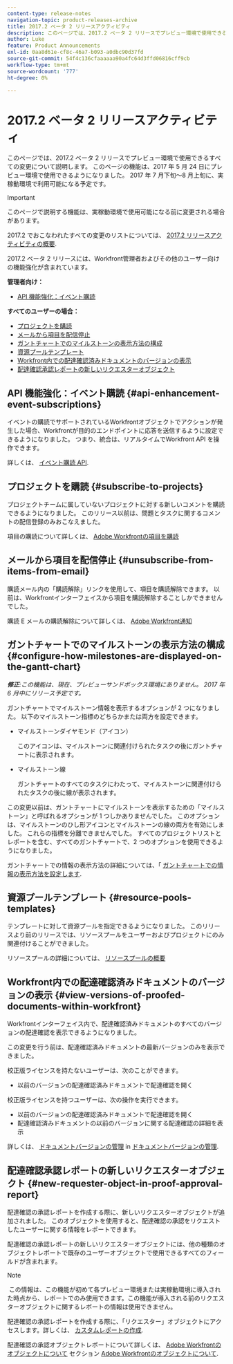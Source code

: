 ```yaml
---
content-type: release-notes
navigation-topic: product-releases-archive
title: 2017.2 ベータ 2 リリースアクティビティ
description: このページでは、2017.2 ベータ 2 リリースでプレビュー環境で使用できるすべての変更について説明します。 このページの機能は、2017 年 5 月 24 日にプレビュー環境で使用できるようになりました。 2017 年 7 月下旬～8 月上旬に、実稼動環境で利用可能になる予定です。
author: Luke
feature: Product Announcements
exl-id: 0aa8d61e-cf8c-46a7-b093-a0dbc90d37fd
source-git-commit: 54f4c136cfaaaaaa90a4fc64d3ffd06816cff9cb
workflow-type: tm+mt
source-wordcount: '777'
ht-degree: 0%

---
```


# 2017.2 ベータ 2 リリースアクティビティ

このページでは、2017.2 ベータ 2 リリースでプレビュー環境で使用できるすべての変更について説明します。 このページの機能は、2017 年 5 月 24 日にプレビュー環境で使用できるようになりました。 2017 年 7 月下旬～8 月上旬に、実稼動環境で利用可能になる予定です。

>[!IMPORTANT]
>
>このページで説明する機能は、実稼動環境で使用可能になる前に変更される場合があります。

2017.2 でおこなわれたすべての変更のリストについては、 [2017.2 リリースアクティビティの概要](../../../../product-announcements/product-releases/quarterly-release-archive/2017.2-release-activity/2017.2-release-activity-overview.md).

2017.2 ベータ 2 リリースには、Workfront管理者およびその他のユーザー向けの機能強化が含まれています。

**管理者向け：**

* [API 機能強化：イベント購読](#api-enhancement-event-subscriptions)

**すべてのユーザーの場合：**

* [プロジェクトを購読](#subscribe-to-projects)
* [メールから項目を配信停止](#unsubscribe-from-items-from-email)
* [ガントチャートでのマイルストーンの表示方法の構成](#configure-how-milestones-are-displayed-on-the-gantt-chart)
* [資源プールテンプレート](#resource-pools-templates)
* [Workfront内での配達確認済みドキュメントのバージョンの表示](#view-versions-of-proofed-documents-within-workfront)
* [配達確認承認レポートの新しいリクエスターオブジェクト](#new-requester-object-in-proof-approval-report)

## API 機能強化：イベント購読 {#api-enhancement-event-subscriptions}

イベントの購読でサポートされているWorkfrontオブジェクトでアクションが発生した場合、Workfrontが目的のエンドポイントに応答を送信するように設定できるようになりました。 つまり、統合は、リアルタイムでWorkfront API を操作できます。

詳しくは、 [イベント購読 API](../../../../wf-api/general/event-subs-api.md). 

## プロジェクトを購読 {#subscribe-to-projects}

プロジェクトチームに属していないプロジェクトに対する新しいコメントを購読できるようになりました。 このリリース以前は、問題とタスクに関するコメントの配信登録のみおこなえました。

項目の購読について詳しくは、 [Adobe Workfrontの項目を購読](../../../../workfront-basics/using-notifications/subscribe-to-items-in-workfront.md)

## メールから項目を配信停止 {#unsubscribe-from-items-from-email}

購読メール内の「購読解除」リンクを使用して、項目を購読解除できます。 以前は、Workfrontインターフェイスから項目を購読解除することしかできませんでした。

購読 E メールの購読解除について詳しくは、 [Adobe Workfront通知](../../../../workfront-basics/using-notifications/wf-notifications.md) 

## ガントチャートでのマイルストーンの表示方法の構成 {#configure-how-milestones-are-displayed-on-the-gantt-chart}

***修正&#x200B;**:この機能は、現在、プレビューサンドボックス環境にありません。 2017 年 6 月中にリリース予定です。*

ガントチャートでマイルストーン情報を表示するオプションが 2 つになりました。 以下のマイルストーン指標のどちらかまたは両方を設定できます。

* マイルストーンダイヤモンド（アイコン）

   このアイコンは、マイルストーンに関連付けられたタスクの後にガントチャートに表示されます。

* マイルストーン線

   ガントチャートのすべてのタスクにわたって、マイルストーンに関連付けられたタスクの後に線が表示されます。

この変更以前は、ガントチャートにマイルストーンを表示するための「マイルストーン」と呼ばれるオプションが 1 つしかありませんでした。 このオプションは、マイルストーンのひし形アイコンとマイルストーンの線の両方を有効にしました。 これらの指標を分離できませんでした。 すべてのプロジェクトリストとレポートを含む、すべてのガントチャートで、2 つのオプションを使用できるようになりました。 

ガントチャートでの情報の表示方法の詳細については、「 [ガントチャートでの情報の表示方法を設定します](../../../../manage-work/gantt-chart/use-the-gantt-chart/configure-info-on-gantt-chart.md).

## 資源プールテンプレート {#resource-pools-templates}

テンプレートに対して資源プールを指定できるようになりました。 このリリースより前のリリースでは、リソースプールをユーザーおよびプロジェクトにのみ関連付けることができました。

リソースプールの詳細については、 [リソースプールの概要](../../../../resource-mgmt/resource-planning/resource-pools/work-with-resource-pools.md)

## Workfront内での配達確認済みドキュメントのバージョンの表示 {#view-versions-of-proofed-documents-within-workfront}

Workfrontインターフェイス内で、配達確認済みドキュメントのすべてのバージョンの配達確認を表示できるようになりました。 

この変更を行う前は、配達確認済みドキュメントの最新バージョンのみを表示できました。

校正版ライセンスを持たないユーザーは、次のことができます。

* 以前のバージョンの配達確認済みドキュメントで配達確認を開く

校正版ライセンスを持つユーザーは、次の操作を実行できます。

* 以前のバージョンの配達確認済みドキュメントで配達確認を開く
* 配達確認済みドキュメントの以前のバージョンに関する配達確認の詳細を表示

詳しくは、 [ドキュメントバージョンの管理](../../../../documents/managing-documents/manage-document-versions.md) in [ドキュメントバージョンの管理](../../../../documents/managing-documents/manage-document-versions.md).

## 配達確認承認レポートの新しいリクエスターオブジェクト {#new-requester-object-in-proof-approval-report}

配達確認の承認レポートを作成する際に、新しいリクエスターオブジェクトが追加されました。 このオブジェクトを使用すると、配達確認の承認をリクエストしたユーザーに関する情報をレポートできます。 

配達確認の承認レポートの新しいリクエスターオブジェクトには、他の種類のオブジェクトレポートで既存のユーザーオブジェクトで使用できるすべてのフィールドが含まれます。

>[!NOTE]
>
> この情報は、この機能が初めて各プレビュー環境または実稼動環境に導入された時点から、レポートでのみ使用できます。この機能が導入される前のリクエスターオブジェクトに関するレポートの情報は使用できません。

配達確認の承認レポートを作成する際に、「リクエスター」オブジェクトにアクセスします。詳しくは、 [カスタムレポートの作成](../../../../reports-and-dashboards/reports/creating-and-managing-reports/create-custom-report.md).

配達確認の承認オブジェクトレポートについて詳しくは、 [Adobe Workfrontのオブジェクトについて](../../../../workfront-basics/navigate-workfront/workfront-navigation/understand-objects.md) セクション [Adobe Workfrontのオブジェクトについて](../../../../workfront-basics/navigate-workfront/workfront-navigation/understand-objects.md).
